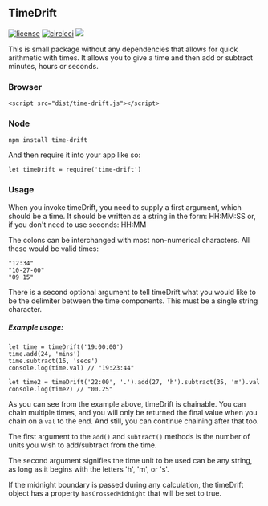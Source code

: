 ## TimeDrift

[![license](https://img.shields.io/badge/license-MIT-blue.svg)](https://opensource.org/licenses/MIT) [![circleci](https://img.shields.io/circleci/project/github/too-old-to-code/time-drift.svg)](https://circleci.com/gh/too-old-to-code/time-drift/tree/master) [![](https://david-dm.org/too-old-to-code/time-drift.svg)](https://david-dm.org/too-old-to-code/time-drift)



This is small package without any dependencies that allows for quick arithmetic with times.
It allows you to give a time and then add or subtract minutes, hours or seconds.

### Browser
```
<script src="dist/time-drift.js"></script>
```

### Node
```
npm install time-drift
```

And then require it into your app like so:

```
let timeDrift = require('time-drift')
```

### Usage

When you invoke timeDrift, you need to supply a first argument, which should be a time. It should be written as a string in the form: HH:MM:SS or, if you don't need to use seconds: HH:MM

The colons can be interchanged with most non-numerical characters. All these would be valid times:

```
"12:34"
"10-27-00"
"09 15"

```

There is a second optional argument to tell timeDrift what you would like to be the delimiter between the time components. This must be a single string character.

##### Example usage:

```
let time = timeDrift('19:00:00')
time.add(24, 'mins')
time.subtract(16, 'secs')
console.log(time.val) // "19:23:44"

let time2 = timeDrift('22:00', '.').add(27, 'h').subtract(35, 'm').val
console.log(time2) // "00.25"
```

As you can see from the example above, timeDrift is chainable. You can chain multiple times, and you will only be returned the final value when you chain on a `val` to the end. And still, you can continue chaining after that too.

The first argument to the `add()` and `subtract()` methods is the number of units you wish to add/subtract from the time.

The second argument signifies the time unit to be used can be any string, as long as it begins with the letters 'h', 'm', or 's'.

If the midnight boundary is passed during any calculation, the timeDrift object has a property `hasCrossedMidnight` that will be set to true.
